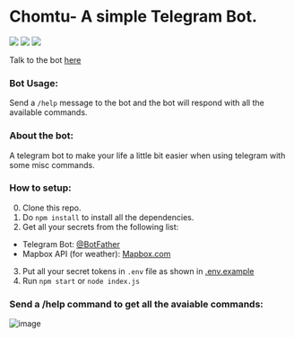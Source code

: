 # Chomtu- A simple Telegram Bot.

<img src="https://img.shields.io/static/v1?label=Telegram&message=Bot&color=blue"> <img src="https://img.shields.io/static/v1?message=Nodejs&color=green&label=Runtime"> <img src="https://img.shields.io/static/v1?message=>=4.0.3&color=orange&label=Telegraf.js">

Talk to the bot [here](https://t.me/ChomtuBot)

### Bot Usage:
Send a `/help` message to the bot and the bot will respond with all the available commands.

### About the bot:
A telegram bot to make your life a little bit easier when using telegram with some misc commands.<br /> 

### How to setup:
0. Clone this repo.
1. Do `npm install` to install all the dependencies.
2. Get all your secrets from the following list:
  * Telegram Bot: [@BotFather](https://t.me/BotFather)
  * Mapbox API (for weather): [Mapbox.com](https://docs.mapbox.com/help/glossary/access-token/)
3. Put all your secret tokens in `.env` file as shown in [.env.example](https://github.com/arsen1c/chomtu-telegram-bot/blob/master/.env.example)
4. Run `npm start` or `node index.js`

### Send a /help command to get all the avaiable commands:
![image](https://user-images.githubusercontent.com/46086050/118663585-6cd6c700-b80e-11eb-9c79-ed532ca3859d.png)
